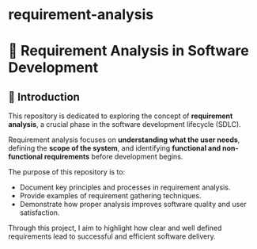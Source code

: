 # requirement-analysis

# 🧩 Requirement Analysis in Software Development

## 📘 Introduction

This repository is dedicated to exploring the concept of **requirement analysis**, a crucial phase in the software development lifecycle (SDLC).

Requirement analysis focuses on **understanding what the user needs**, defining the **scope of the system**, and identifying **functional and non-functional requirements** before development begins.

The purpose of this repository is to:

- Document key principles and processes in requirement analysis.
- Provide examples of requirement gathering techniques.
- Demonstrate how proper analysis improves software quality and user satisfaction.

Through this project, I aim to highlight how clear and well defined requirements lead to successful and efficient software delivery.
